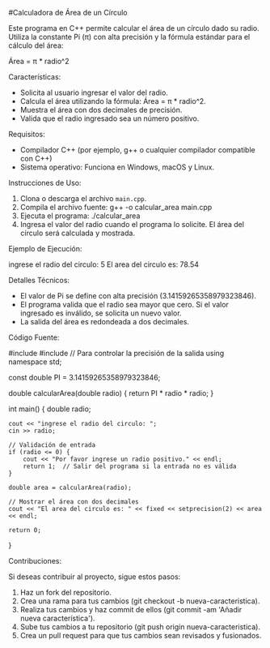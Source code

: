 #Calculadora de Área de un Círculo

Este programa en C++ permite calcular el área de un círculo dado su radio. Utiliza la constante Pi (π) con alta precisión y la fórmula estándar para el cálculo del área:

Área = π * radio^2

Características:

- Solicita al usuario ingresar el valor del radio.
- Calcula el área utilizando la fórmula: Área = π * radio^2.
- Muestra el área con dos decimales de precisión.
- Valida que el radio ingresado sea un número positivo.

Requisitos:

- Compilador C++ (por ejemplo, g++ o cualquier compilador compatible con C++)
- Sistema operativo: Funciona en Windows, macOS y Linux.

Instrucciones de Uso:

1. Clona o descarga el archivo `main.cpp`.
2. Compila el archivo fuente:
   g++ -o calcular_area main.cpp
3. Ejecuta el programa:
   ./calcular_area
4. Ingresa el valor del radio cuando el programa lo solicite. El área del círculo será calculada y mostrada.

Ejemplo de Ejecución:

ingrese el radio del circulo: 5
El area del circulo es: 78.54

Detalles Técnicos:

- El valor de Pi se define con alta precisión (3.14159265358979323846).
- El programa valida que el radio sea mayor que cero. Si el valor ingresado es inválido, se solicita un nuevo valor.
- La salida del área es redondeada a dos decimales.

Código Fuente:

#include <iostream>
#include <iomanip> // Para controlar la precisión de la salida
using namespace std;

const double PI = 3.14159265358979323846;

double calcularArea(double radio) {
    return PI * radio * radio;
}

int main() {
    double radio;
    
    cout << "ingrese el radio del circulo: ";
    cin >> radio;
    
    // Validación de entrada
    if (radio <= 0) {
        cout << "Por favor ingrese un radio positivo." << endl;
        return 1;  // Salir del programa si la entrada no es válida
    }

    double area = calcularArea(radio);
    
    // Mostrar el área con dos decimales
    cout << "El area del circulo es: " << fixed << setprecision(2) << area << endl;
    
    return 0;
}

Contribuciones:

Si deseas contribuir al proyecto, sigue estos pasos:

1. Haz un fork del repositorio.
2. Crea una rama para tus cambios (git checkout -b nueva-caracteristica).
3. Realiza tus cambios y haz commit de ellos (git commit -am 'Añadir nueva característica').
4. Sube tus cambios a tu repositorio (git push origin nueva-caracteristica).
5. Crea un pull request para que tus cambios sean revisados y fusionados.

